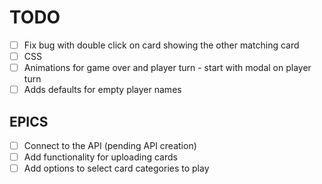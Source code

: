 # TODO
- [ ] Fix bug with double click on card showing the other matching card
- [ ] CSS
- [ ] Animations for game over and player turn - start with modal on player turn
- [ ] Adds defaults for empty player names

## EPICS
- [ ] Connect to the API (pending API creation)
- [ ] Add functionality for uploading cards
- [ ] Add options to select card categories to play
